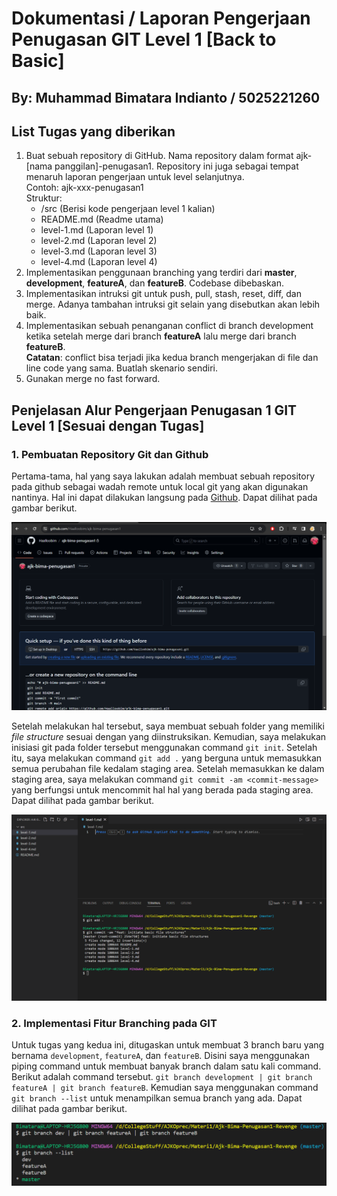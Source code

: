 # Dokumentasi / Laporan Pengerjaan Penugasan GIT Level 1 [Back to Basic]

## By: Muhammad Bimatara Indianto / 5025221260

## List Tugas yang diberikan
1. Buat sebuah repository di GitHub. Nama repository dalam format ajk-[nama panggilan]-penugasan1. Repository ini juga sebagai tempat menaruh laporan pengerjaan untuk level selanjutnya. <br>
Contoh: ajk-xxx-penugasan1 <br>
Struktur: 
    - /src			(Berisi kode pengerjaan level 1 kalian)
    - README.md		(Readme utama)
    - level-1.md		(Laporan level 1)
    - level-2.md		(Laporan level 2)
    - level-3.md		(Laporan level 3)
    - level-4.md		(Laporan level 4)
2. Implementasikan penggunaan branching yang terdiri dari **master**, **development**, **featureA**, dan **featureB**. Codebase dibebaskan.
3. Implementasikan intruksi git untuk push, pull, stash, reset, diff, dan merge. Adanya tambahan intruksi git selain yang disebutkan akan lebih baik.
4. Implementasikan sebuah penanganan conflict di branch development ketika setelah merge dari branch **featureA** lalu merge dari branch **featureB**. <br>
**Catatan**: conflict bisa terjadi jika kedua branch mengerjakan di file dan line code yang sama. Buatlah skenario sendiri.
5. Gunakan merge no fast forward.
   
## Penjelasan Alur Pengerjaan Penugasan 1 GIT Level 1 [Sesuai dengan Tugas]

### 1. Pembuatan Repository Git dan Github 
Pertama-tama, hal yang saya lakukan adalah membuat sebuah repository pada github sebagai wadah remote untuk local git yang akan digunakan nantinya. Hal ini dapat dilakukan langsung pada [Github](https://github.com/). Dapat dilihat pada gambar berikut.

![1](./src/img/1.png)

Setelah melakukan hal tersebut, saya membuat sebuah folder yang memiliki _file structure_ sesuai dengan yang diinstruksikan. Kemudian, saya melakukan inisiasi git pada folder tersebut menggunakan command `git init`. Setelah itu, saya melakukan command `git add .` yang berguna untuk memasukkan semua perubahan file kedalam staging area. Setelah memasukkan ke dalam staging area, saya melakukan command `git commit -am <commit-message>` yang berfungsi untuk mencommit hal hal yang berada pada staging area. Dapat dilihat pada gambar berikut.

![2](./src/img/2.png)

### 2. Implementasi Fitur Branching pada GIT
Untuk tugas yang kedua ini, ditugaskan untuk membuat 3 branch baru yang bernama `development`, `featureA`, dan `featureB`. Disini saya menggunakan piping command untuk membuat banyak branch dalam satu kali command. Berikut adalah command tersebut. `git branch development | git branch featureA | git branch featureB`. Kemudian saya menggunakan command `git branch --list` untuk menampilkan semua branch yang ada. Dapat dilihat pada gambar berikut. 

![3](./src/img/3.png)